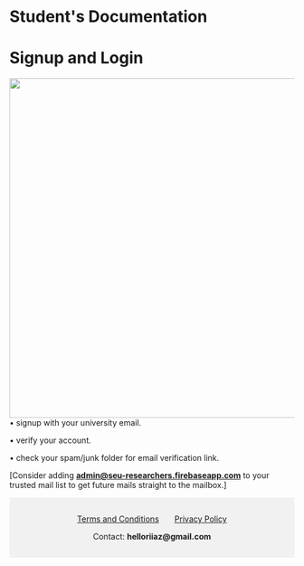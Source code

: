 # **Student's Documentation**

# Signup and Login


<img style="float: left;" src="./assets/images/signupLogin.gif"
height="600px">

• signup with your university email.

• verify your account.

• check your spam/junk folder for email verification link. 

[Consider adding **admin@seu-researchers.firebaseapp.com** to your trusted mail list to get future mails straight to the mailbox.]




<div style="background-color:rgba(0, 0, 0, 0.0470588); text-align:center; vertical-align: middle; padding:15px 0;">

<a href="https://iqbalriiaz.github.io/seu-researchers/Terms-and-Conditions.html">Terms and Conditions</a>&nbsp; &nbsp; &nbsp; &nbsp;<a href="https://iqbalriiaz.github.io/seu-researchers/Privacy-Policy.html">Privacy Policy</a>

<p>Contact: <b>helloriiaz@gmail.com</b> </p>
</div>